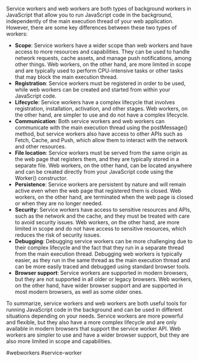 Service workers and web workers are both types of background workers in JavaScript that allow you to run JavaScript code in the background, independently of the main execution thread of your web application. However, there are some key differences between these two types of workers:

-   **Scope**: Service workers have a wider scope than web workers and have access to more resources and capabilities. They can be used to handle network requests, cache assets, and manage push notifications, among other things. Web workers, on the other hand, are more limited in scope and are typically used to perform CPU-intensive tasks or other tasks that may block the main execution thread.
-   **Registration**: Service workers must be registered in order to be used, while web workers can be created and started from within your JavaScript code.
-   **Lifecycle**: Service workers have a complex lifecycle that involves registration, installation, activation, and other stages. Web workers, on the other hand, are simpler to use and do not have a complex lifecycle.
-   **Communication**: Both service workers and web workers can communicate with the main execution thread using the postMessage() method, but service workers also have access to other APIs such as Fetch, Cache, and Push, which allow them to interact with the network and other resources.
-   **File location**: Service workers must be served from the same origin as the web page that registers them, and they are typically stored in a separate file. Web workers, on the other hand, can be located anywhere and can be created directly from your JavaScript code using the Worker() constructor.
-   **Persistence**: Service workers are persistent by nature and will remain active even when the web page that registered them is closed. Web workers, on the other hand, are terminated when the web page is closed or when they are no longer needed.
-   **Security**: Service workers have access to sensitive resources and APIs, such as the network and the cache, and they must be treated with care to avoid security issues. Web workers, on the other hand, are more limited in scope and do not have access to sensitive resources, which reduces the risk of security issues.
-   **Debugging**: Debugging service workers can be more challenging due to their complex lifecycle and the fact that they run in a separate thread from the main execution thread. Debugging web workers is typically easier, as they run in the same thread as the main execution thread and can be more easily traced and debugged using standard browser tools.
-   **Browser support**: Service workers are supported in modern browsers, but they are not supported in all older or legacy browsers. Web workers, on the other hand, have wider browser support and are supported in most modern browsers, as well as some older ones.

To summarize, service workers and web workers are both useful tools for running JavaScript code in the background and can be used in different situations depending on your needs. Service workers are more powerful and flexible, but they also have a more complex lifecycle and are only available in modern browsers that support the service worker API. Web workers are simpler to use and have a wider browser support, but they are also more limited in scope and capabilities.

#webworkers #service-worker 
